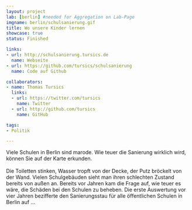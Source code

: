```yaml
---
layout: project
lab: [berlin] #needed for Aggregation on Lab-Page
imgname: berlin/schulsanierung.gif
title: Wo unsere Kinder lernen
showcase: true
status: Finished

links:
- url: http://schulsanierung.tursics.de
  name: Webseite
- url: https://github.com/tursics/schulsanierung
  name: Code auf Github

collaborators:
- name: Thomas Tursics
  links:
  - url: https://twitter.com/tursics
    name: Twitter
  - url: http://github.com/tursics
    name: GitHub

tags:
- Politik

---
```


Viele Schulen in Berlin sind marode. Wie teuer die Sanierung wirklich wird, können Sie auf der Karte erkunden.<br />
<br />
Die Toiletten stinken, Wasser tropft von der Decke, der Putz bröckelt von der Wand.
Vielen Schulgebäuden sieht man ihren schlechten Zustand bereits von außen an.
Bereits vor Jahren kam die Frage auf, wie teuer es wäre, die Schäden bei den Schulen zu beheben.
Die erste Auswertung vor vier Jahren bezifferte den Sanierungsstau für alle öffentlichen Schulen in Berlin auf ...
